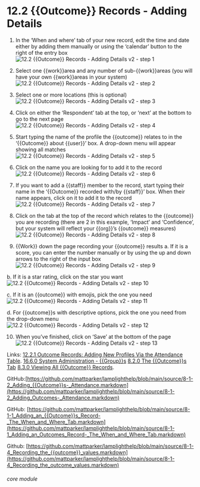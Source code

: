 # 12.2 {{Outcome}} Records - Adding Details

1. In the ‘When and where’ tab of your new record, edit the time and date either by adding them manually or using the ‘calendar’ button to the right of the entry box
![12.2 {{Outcome}} Records - Adding Details v2 - step 1](12.2_Outcome_Records_-_Adding_Details_v2_im_1.png)

2. Select one {{work}}area and any number of sub-{{work}}areas (you will have your own {{work}}areas in your system)
![12.2 {{Outcome}} Records - Adding Details v2 - step 2](12.2_Outcome_Records_-_Adding_Details_v2_im_2.png)

3. Select one or more locations (this is optional)
![12.2 {{Outcome}} Records - Adding Details v2 - step 3](12.2_Outcome_Records_-_Adding_Details_v2_im_3.png)

4. Click on either the ‘Respondent’ tab at the top, or ‘next’ at the bottom to go to the next page
![12.2 {{Outcome}} Records - Adding Details v2 - step 4](12.2_Outcome_Records_-_Adding_Details_v2_im_4.png)

5. Start typing the name of the profile the {{outcome}} relates to in the ‘{{Outcome}} about {{user}}’ box. A drop-down menu will appear showing all matches
![12.2 {{Outcome}} Records - Adding Details v2 - step 5](12.2_Outcome_Records_-_Adding_Details_v2_im_5.png)

6. Click on the name you are looking for to add it to the record
![12.2 {{Outcome}} Records - Adding Details v2 - step 6](12.2_Outcome_Records_-_Adding_Details_v2_im_6.png)

7. If you want to add a {{staff}} member to the record, start typing their name in the ‘{{Outcome}} recorded with/by {{staff}}’ box. When their name appears, click on it to add it to the record
![12.2 {{Outcome}} Records - Adding Details v2 - step 7](12.2_Outcome_Records_-_Adding_Details_v2_im_7.png)

8. Click on the tab at the top of the record which relates to the {{outcome}} you are recording (there are 2 in this example, ‘Impact’ and ‘Confidence’, but your system will reflect your {{org}}’s {{outcome}} measures)
![12.2 {{Outcome}} Records - Adding Details v2 - step 8](12.2_Outcome_Records_-_Adding_Details_v2_im_8.png)

9. {{Work}} down the page recording your {{outcome}} results
a. If it is a score, you can enter the number manually or by using the up and down arrows to the right of the input box
![12.2 {{Outcome}} Records - Adding Details v2 - step 9](12.2_Outcome_Records_-_Adding_Details_v2_im_9.png)

b. If it is a star rating, click on the star you want
![12.2 {{Outcome}} Records - Adding Details v2 - step 10](12.2_Outcome_Records_-_Adding_Details_v2_im_10.png)

c. If it is an {{outcome}} with emojis, pick the one you need
![12.2 {{Outcome}} Records - Adding Details v2 - step 11](12.2_Outcome_Records_-_Adding_Details_v2_im_11.png)

d. For {{outcome}}s with descriptive options, pick the one you need from the drop-down menu
![12.2 {{Outcome}} Records - Adding Details v2 - step 12](12.2_Outcome_Records_-_Adding_Details_v2_im_12.png)

10. When you’ve finished, click on ‘Save’ at the bottom of the page
![12.2 {{Outcome}} Records - Adding Details v2 - step 13](12.2_Outcome_Records_-_Adding_Details_v2_im_13.png)

Links:
[12.2.1 Outcome Records: Adding New Profiles Via the Attendance Table](/help/index/p/12.2.1).
[16.6.0 System Administration - {{Group}}s](https://lamplight.online/en/help/index/p/16.6.0)
[8.2.0 The {{Outcome}}s Tab](https://lamplight.online/en/help/index/p/8.2.0)
[8.3.0 Viewing All {{Outcome}} Records](https://lamplight.online/en/help/index/p/8.3.0).

GitHub:[https://github.com/mattparker/lamplighthelp/blob/main/source/8-1-2_Adding_{{Outcome}}s-_Attendance.markdown](https://github.com/mattparker/lamplighthelp/blob/main/source/8-1-2_Adding_Outcomes-_Attendance.markdown)

GitHub: [https://github.com/mattparker/lamplighthelp/blob/main/source/8-1-1_Adding_an_{{Outcome}}s_Record-_The_When_and_Where_Tab.markdown](https://github.com/mattparker/lamplighthelp/blob/main/source/8-1-1_Adding_an_Outcomes_Record-_The_When_and_Where_Tab.markdown)

Github: [https://github.com/mattparker/lamplighthelp/blob/main/source/8-1-4_Recording_the_{{outcome}}_values.markdown](https://github.com/mattparker/lamplighthelp/blob/main/source/8-1-4_Recording_the_outcome_values.markdown)


###### core module
